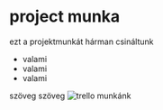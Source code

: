 # project munka
ezt a projektmunkát hárman csináltunk
- valami
- valami
- valami

szöveg szöveg
![trello munkánk](https://user-images.githubusercontent.com/115630522/195329149-9611e254-06af-4466-92b9-5084fef7df51.png)
